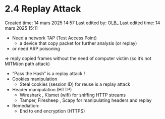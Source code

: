 # 2.4 Replay Attack

Created time: 14 mars 2025 14:57
Last edited by: OLB_
Last edited time: 14 mars 2025 15:11

- Need a network TAP (Test Access Point)
    - a device that copy packet for further analysis (or replay)
- or need ARP poisoning

⇒ reply copied frames without the need of computer victim (so it’s not MITM/on path attack)

- “Pass the Hash” is a replay attack !
- Cookies manipulation
    - Steal cookies (session ID) for reuse is a replay attack
- Header manipulation (HTTP)
    - Wireshark , Kismet (wifi)  for sniffing HTTP streams
    - Tamper, Firesheep , Scapy for manipulating headers and replay
- Remediation:
    - End to end encryption (HTTPS)